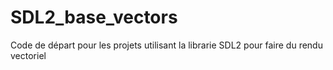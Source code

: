 # SDL2_base_vectors

Code de départ pour les projets utilisant la librarie SDL2 pour faire du rendu vectoriel